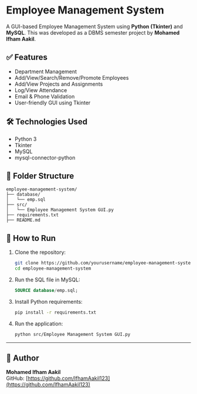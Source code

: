 # Employee Management System

A GUI-based Employee Management System using **Python (Tkinter)** and **MySQL**. This was developed as a DBMS semester project by **Mohamed Ifham Aakil**.

## ✅ Features

- Department Management
- Add/View/Search/Remove/Promote Employees
- Add/View Projects and Assignments
- Log/View Attendance
- Email & Phone Validation
- User-friendly GUI using Tkinter

## 🛠️ Technologies Used

- Python 3
- Tkinter
- MySQL
- mysql-connector-python

## 📂 Folder Structure

```
employee-management-system/
├── database/
│   └── emp.sql
├── src/
│   └── Employee Management System GUI.py
├── requirements.txt
├── README.md
```

## 💾 How to Run

1. Clone the repository:
   ```bash
   git clone https://github.com/yourusername/employee-management-system.git
   cd employee-management-system
   ```

2. Run the SQL file in MySQL:
   ```sql
   SOURCE database/emp.sql;
   ```

3. Install Python requirements:
   ```bash
   pip install -r requirements.txt
   ```

4. Run the application:
   ```bash
   python src/Employee Management System GUI.py
   ```

---

## 👤 Author

**Mohamed Ifham Aakil**  
GitHub: [https://github.com/IfhamAakil123](https://github.com/IfhamAakil123)
